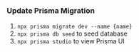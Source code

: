 ### Update Prisma Migration

1. `npx prisma migrate dev --name {name}`
2. `npx prisma db seed` to seed database
3. `npx prisma studio` to view Prisma UI

